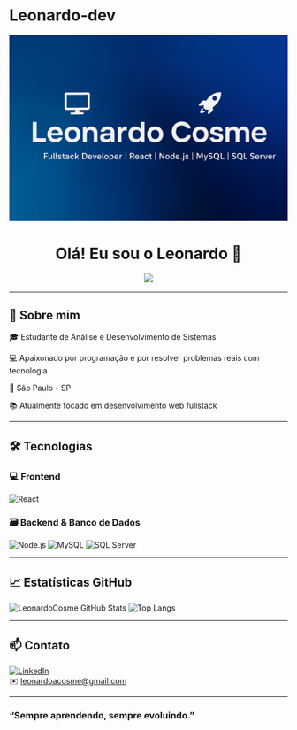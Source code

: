 # Leonardo-dev

<img src="https://raw.githubusercontent.com/LeonardoCosme/Leonardo-dev/main/banner.png" alt="Banner Leonardo Cosme" style="width:100;"/>


<h1 align="center">Olá! Eu sou o Leonardo 👋</h1>

<p align="center">
  <img src="https://readme-typing-svg.herokuapp.com/?lines=Desenvolvedor+Fullstack;Estudante+de+ADS;Amante+de+tecnologia;Sempre+aprendendo+algo+novo!&center=true&width=440&height=45">
</p>

---

## 🚀 Sobre mim

🎓 Estudante de Análise e Desenvolvimento de Sistemas

💻 Apaixonado por programação e por resolver problemas reais com tecnologia
  
📍 São Paulo - SP
  
📚 Atualmente focado em desenvolvimento web fullstack  

---

## 🛠️ Tecnologias

### 💻 Frontend
![React](https://img.shields.io/badge/React-20232A?style=flat&logo=react&logoColor=61DAFB)

### 🗃️ Backend & Banco de Dados
![Node.js](https://img.shields.io/badge/Node.js-43853D?style=flat&logo=node.js&logoColor=white)
![MySQL](https://img.shields.io/badge/MySQL-00758F?style=flat&logo=mysql&logoColor=white)
![SQL Server](https://img.shields.io/badge/SQL%20Server-CC2927?style=flat&logo=microsoft-sql-server&logoColor=white)

---

## 📈 Estatísticas GitHub

![LeonardoCosme GitHub Stats](https://github-readme-stats.vercel.app/api?username=LeonardoCosme&show_icons=true&theme=dracula)
![Top Langs](https://github-readme-stats.vercel.app/api/top-langs/?username=LeonardoCosme&layout=compact&theme=dracula)

---

## 📫 Contato

[![LinkedIn](https://img.shields.io/badge/LinkedIn-blue?style=flat&logo=linkedin&logoColor=white)](https://www.linkedin.com/in/leonardo-cosme-b565ba19b/)  
✉️ leonardoacosme@gmail.com  

---

### “Sempre aprendendo, sempre evoluindo.”  
